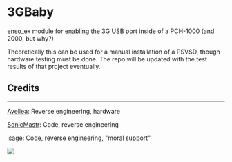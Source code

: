 # 3GBaby


[enso_ex](https://github.com/SKGleba/enso_ex) module for enabling the 3G USB port inside of a PCH-1000 (and 2000, but why?)

Theoretically this can be used for a manual installation of a PSVSD, though hardware testing must be done.
The repo will be updated with the test results of that project eventually.

## Credits
---

[Avellea](https://github.com/Avellea): Reverse engineering, hardware

[SonicMastr](https://github.com/SonicMastr/): Code, reverse engineering

[isage](https://github.com/isage/): Code, reverse engineering, "moral support"

![](https://i.imgur.com/6ICImIE.png)
